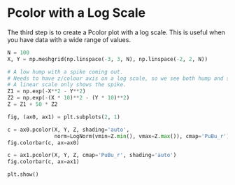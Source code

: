 # Pcolor with a Log Scale

The third step is to create a Pcolor plot with a log scale. This is useful when you have data with a wide range of values.

```python
N = 100
X, Y = np.meshgrid(np.linspace(-3, 3, N), np.linspace(-2, 2, N))

# A low hump with a spike coming out.
# Needs to have z/colour axis on a log scale, so we see both hump and spike.
# A linear scale only shows the spike.
Z1 = np.exp(-X**2 - Y**2)
Z2 = np.exp(-(X * 10)**2 - (Y * 10)**2)
Z = Z1 + 50 * Z2

fig, (ax0, ax1) = plt.subplots(2, 1)

c = ax0.pcolor(X, Y, Z, shading='auto',
               norm=LogNorm(vmin=Z.min(), vmax=Z.max()), cmap='PuBu_r')
fig.colorbar(c, ax=ax0)

c = ax1.pcolor(X, Y, Z, cmap='PuBu_r', shading='auto')
fig.colorbar(c, ax=ax1)

plt.show()
```
